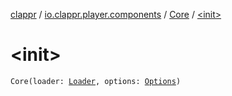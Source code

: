 [clappr](../../index.md) / [io.clappr.player.components](../index.md) / [Core](index.md) / [&lt;init&gt;](./-init-.md)

# &lt;init&gt;

`Core(loader: `[`Loader`](../../io.clappr.player.plugin/-loader/index.md)`, options: `[`Options`](../../io.clappr.player.base/-options/index.md)`)`